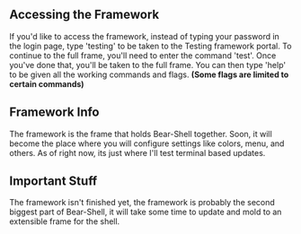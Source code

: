 ## Accessing the Framework
If you'd like to access the framework, instead of typing your password in the login page, type 'testing' to be taken to the Testing framework portal. To continue to the full frame, you'll need to enter the command 'test'. Once you've done that, you'll be taken to the full frame. You can then type 'help' to be given all the working commands and flags. <b>(Some flags are limited to certain commands)</b>

## Framework Info
The framework is the frame that holds Bear-Shell together. Soon, it will become the place where you will configure settings like colors, menu, and others. As of right now, its just where I'll test terminal based updates.

## Important Stuff
The framework isn't finished yet, the framework is probably the second biggest part of Bear-Shell, it will take some time to update and mold to an extensible frame for the shell.